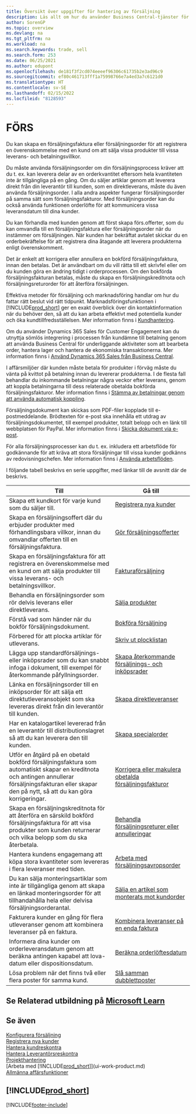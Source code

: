 ```yaml
---
title: Översikt över uppgifter för hantering av försäljning
description: Läs allt om hur du använder Business Central-tjänster för att hantera försäljningsaktiviteter med kunder med försäljningsfakturor, order, offerter med mera.
author: SorenGP
ms.topic: overview
ms.devlang: na
ms.tgt_pltfrm: na
ms.workload: na
ms.search.keywords: trade, sell
ms.search.form: 253
ms.date: 06/25/2021
ms.author: edupont
ms.openlocfilehash: de181f3f2cd074eeeef96306c61735b2e3ad96c9
ms.sourcegitcommit: ef80c461713fff1a75998766e7a4ed3a7c6121d0
ms.translationtype: HT
ms.contentlocale: sv-SE
ms.lasthandoff: 02/15/2022
ms.locfileid: "8128593"
---
```

# <a name="sales"></a>FÖRS
Du kan skapa en försäljningsfaktura eller försäljningsorder för att registrera en överenskommelse med en kund om att sälja vissa produkter till vissa leverans- och betalningsvillkor.

Du måste använda försäljningsorder om din försäljningsprocess kräver att du t. ex. kan leverera delar av en orderkvantitet eftersom hela kvantiteten inte är tillgängliga på en gång. Om du säljer artiklar genom att leverera direkt från din leverantör till kunden, som en direktleverans, måste du även använda försäljningsorder. I alla andra aspekter fungerar försäljningsorder på samma sätt som försäljningsfakturor. Med försäljningsorder kan du också använda funktionen orderlöfte för att kommunicera vissa leveransdatum till dina kunder.  

Du kan förhandla med kunden genom att först skapa förs.offerter, som du kan omvandla till en försäljningsfaktura eller försäljningsorder när du instämmer om försäljningen. När kunden har bekräftat avtalet skickar du en orderbekräftelse för att registrera dina åtagande att leverera produkterna enligt överenskomment.

Det är enkelt att korrigera eller annullera en bokförd försäljningsfaktura, innan den betalas. Det är användbart om du vill rätta till ett skrivfel eller om du kunden göra en ändring tidigt i orderprocessen. Om den bokförda försäljningsfakturan betalas, måste du skapa en försäljningskreditnota och försäljningsreturorder för att återföra försäljningen.

Effektiva metoder för försäljning och marknadsföring handlar om hur du fattar rätt beslut vid rätt tidpunkt. Marknadsföringsfunktionen i [!INCLUDE[prod_short](includes/prod_short.md)] ger en exakt överblick över din kontaktinformation när du behöver den, så att du kan arbeta effektivt med potentiella kunder och öka kundtillfredsställelsen. Mer information finns i [Kundhantering](marketing-relationship-management.md).

Om du använder Dynamics 365 Sales för Customer Engagement kan du utnyttja sömlös integrering i processen från kundämne till betalning genom att använda Business Central för underliggande aktiviteter som att bearbeta order, hantera lager och hantera de ekonomiska transaktionerna. Mer information finns i [Använd Dynamics 365 Sales från Business Central](marketing-integrate-dynamicscrm.md).

I affärsmiljöer där kunden måste betala för produkter i förväg måste du vänta på kvittot på betalning innan du levererar produkterna. I de flesta fall behandlar du inkommande betalningar några veckor efter leverans, genom att koppla betalningarna till dess relaterade obetalda bokförda försäljningsfakturor. Mer information finns i [Stämma av betalningar genom att använda automatisk koppling](receivables-how-reconcile-payments-auto-application.md).

Försäljningsdokument kan skickas som PDF-filer kopplade till e-postmeddelande. Brödtexten för e-post ska innehålla ett utdrag av försäljningsdokumentet, till exempel produkter, totalt belopp och en länk till webbplatsen för PayPal. Mer information finns i [Skicka dokument via e-post](ui-how-send-documents-email.md).

För alla försäljningsprocesser kan du t. ex. inkludera ett arbetsflöde för godkännande för att kräva att stora försäljningar till vissa kunder godkänns av redovisningschefen. Mer information finns i [Använda arbetsflöden](across-use-workflows.md).

I följande tabell beskrivs en serie uppgifter, med länkar till de avsnitt där de beskrivs.

| Till | Gå till |
| --- | --- |
|Skapa ett kundkort för varje kund som du säljer till.|[Registrera nya kunder](sales-how-register-new-customers.md)|
| Skapa en försäljningsoffert där du erbjuder produkter med förhandlingsbara villkor, innan du omvandlar offerten till en försäljningsfaktura. |[Gör försäljningsofferter](sales-how-make-offers.md) |
| Skapa en försäljningsfaktura för att registrera en överenskommelse med en kund om att sälja produkter till vissa leverans- och betalningsvillkor. |[Fakturaförsäljning](sales-how-invoice-sales.md) |
| Behandla en försäljningsorder som rör delvis leverans eller direktleverans. |[Sälja produkter](sales-how-sell-products.md) |
|Förstå vad som händer när du bokför försäljningsdokument.|[Bokföra försäljning](ui-post-sales.md)|
|Förbered för att plocka artiklar för utleverans.|[Skriv ut plocklistan](sales-how-print-picking-list.md)|
|Lägga upp standardförsäljnings- eller inköpsrader som du kan snabbt infoga i dokument, till exempel för återkommande påfyllningsorder.|[Skapa återkommande försäljnings- och inköpsrader](sales-how-work-standard-lines.md)|  
| Länka en försäljningsorder till en inköpsorder för att sälja ett direktutleveransobjekt som ska levereras direkt från din leverantör till kunden. |[Skapa direktleveranser](sales-how-drop-shipment.md) |
|Har en katalogartikel levererad från en leverantör till distributionslagret så att du kan leverera den till kunden.|[Skapa specialorder](sales-how-to-create-special-orders.md)|
| Utför en åtgärd på en obetald bokförd försäljningsfaktura som automatiskt skapar en kreditnota och antingen annullerar försäljningsfakturan eller skapar den på nytt, så att du kan göra korrigeringar. |[Korrigera eller makulera obetalda försäljningsfakturor](sales-how-correct-cancel-sales-invoice.md) |
| Skapa en försäljningskreditnota för att återföra en särskild bokförd försäljningsfaktura för att visa produkter som kunden returnerar och vilka belopp som du ska återbetala. |[Behandla försäljningsreturer eller annulleringar](sales-how-process-sales-returns-cancellations.md) |
|Hantera kundens engagemang att köpa stora kvantiteter som levereras i flera leveranser med tiden.|[Arbeta med försäljningsavropsorder](sales-how-to-create-blanket-sales-orders.md)|
|Du kan sälja monteringsartiklar som inte är tillgängliga genom att skapa en länkad monteringsorder för att tillhandahålla hela eller delvisa försäljningsorderantal.|[Sälja en artikel som monterats mot kundorder](assembly-how-to-sell-items-assembled-to-order.md)|
|Fakturera kunder en gång för flera utleveranser genom att kombinera leveranser på en faktura.|[Kombinera leveranser på en enda faktura](sales-how-to-combine-shipments-on-a-single-invoice.md)|
|Informera dina kunder om orderleveransdatum genom att beräkna antingen kapabel att lova-datum eller dispositionsdatum.|[Beräkna orderlöftesdatum](sales-how-to-calculate-order-promising-dates.md)|
|Lösa problem när det finns två eller flera poster för samma kund.|[Slå samman dubblettposter](sales-how-merge-duplicate-records.md)|

## <a name="see-related-training-at-microsoft-learn"></a>Se Relaterad utbildning på [Microsoft Learn](/learn/paths/sell-items-services-dynamics-365-business-central/)

## <a name="see-also"></a>Se även
[Konfigurera försäljning](sales-setup-sales.md)  
[Registrera nya kunder](sales-how-register-new-customers.md)  
[Hantera kundreskontra](receivables-manage-receivables.md)  
[Hantera Leverantörsreskontra](payables-manage-payables.md)  
[Projekthantering](projects-manage-projects.md)    
[Arbeta med [!INCLUDE[prod_short](includes/prod_short.md)]](ui-work-product.md)  
[Allmänna affärsfunktioner](ui-across-business-areas.md)

## [!INCLUDE[prod_short](includes/free_trial_md.md)]  


[!INCLUDE[footer-include](includes/footer-banner.md)]
